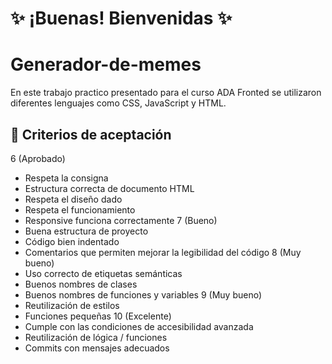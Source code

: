 # :sparkles: ¡Buenas! Bienvenidas :sparkles: 
# Generador-de-memes
En este trabajo practico presentado para el curso ADA Fronted se utilizaron diferentes lenguajes como CSS, JavaScript y HTML.

## :large_orange_diamond: Criterios de aceptación 
6 (Aprobado)
- Respeta la consigna
- Estructura correcta de documento HTML
- Respeta el diseño dado
- Respeta el funcionamiento
- Responsive funciona correctamente
7 (Bueno)
- Buena estructura de proyecto
- Código bien indentado
- Comentarios que permiten mejorar la legibilidad del código
8 (Muy bueno)
- Uso correcto de etiquetas semánticas
- Buenos nombres de clases
- Buenos nombres de funciones y variables
9 (Muy bueno)
- Reutilización de estilos
- Funciones pequeñas
10 (Excelente)
- Cumple con las condiciones de accesibilidad avanzada
- Reutilización de lógica / funciones
- Commits con mensajes adecuados

